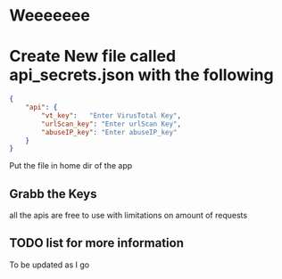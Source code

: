 # Weeeeeee

# Create New file called api_secrets.json with the following
```json
{
    "api": {
        "vt_key":   "Enter VirusTotal Key",
        "urlScan_key": "Enter urlScan Key",
        "abuseIP_key": "Enter abuseIP_key"
    }
}
```
Put the file in home dir of the app


## Grabb the Keys
all the apis are free to use with limitations on amount of requests

## TODO list for more information
To be updated as I go